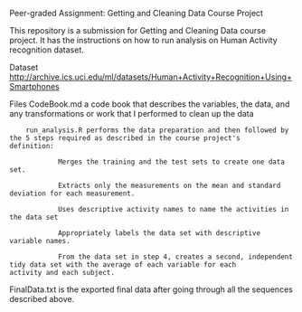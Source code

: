 Peer-graded Assignment: Getting and Cleaning Data Course Project

This repository is a submission for Getting and Cleaning Data course project. It has the instructions on how to run analysis on Human Activity recognition dataset.

Dataset
http://archive.ics.uci.edu/ml/datasets/Human+Activity+Recognition+Using+Smartphones

Files
        CodeBook.md a code book that describes the variables, the data, and any transformations or work that I performed to clean up the         data

        run_analysis.R performs the data preparation and then followed by the 5 steps required as described in the course project's             definition:
                
                Merges the training and the test sets to create one data set.
                
                Extracts only the measurements on the mean and standard deviation for each measurement.
                
                Uses descriptive activity names to name the activities in the data set
                
                Appropriately labels the data set with descriptive variable names.
                
                From the data set in step 4, creates a second, independent tidy data set with the average of each variable for each                     activity and each subject.

FinalData.txt is the exported final data after going through all the sequences described above.
